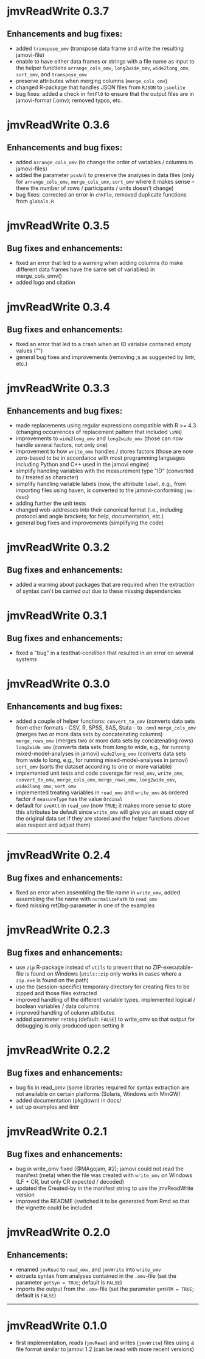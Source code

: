# jmvReadWrite 0.3.7

## Enhancements and bug fixes:
* added `transpose_omv` (transpose data frame and write the resulting jamovi-file)
* enable to have either data frames or strings with a file name as input to the helper functions `arrange_cols_omv`, `long2wide_omv`, `wide2long_omv`, `sort_omv`, and `transpose_omv`
* preserve attributes when merging columns (`merge_cols_omv`)
* changed R-package that handles JSON files from `RJSON` to `jsonlite`
* bug fixes: added a check in `fmtFlO` to ensure that the output files are in jamovi-format (.omv); removed typos, etc.


# jmvReadWrite 0.3.6

## Enhancements and bug fixes:
* added `arrange_cols_omv` (to change the order of variables / columns in jamovi-files)
* added the parameter `psvAnl` to preserve the analyses in data files
  (only for `arrange_cols_omv`, `merge_cols_omv`, `sort_omv` where it makes sense – there the number of rows / participants / units doesn't change)
* bug fixes: corrected an error in `chkFle`, removed duplicate functions from `globals.R`


# jmvReadWrite 0.3.5

## Bug fixes and enhancements:
* fixed an error that led to a warning when adding columns (to make different data frames have the same set of variables) in merge_cols_omv()
* added logo and citation


# jmvReadWrite 0.3.4

## Bug fixes and enhancements:
* fixed an error that led to a crash when an ID variable contained empty values ("")
* general bug fixes and improvements (removing ;s as suggested by lintr, etc.)


# jmvReadWrite 0.3.3

## Enhancements and bug fixes:
* made replacements using regular expressions compatible with R >= 4.3 (changing occurrences of replacement pattern that included `\xNN`)
* improvements to `wide2long_omv` and `long2wide_omv` (those can now handle several factors, not only one)
* improvement to how `write_omv` handles / stores factors (those are now zero-based to be in accordance with most programming languages including Python and C++ used in the jamovi engine)
* simplify handling variables with the measurement type "ID" (converted to / treated as character)
* simplify handling variable labels (now, the attribute `label`, e.g., from importing files using haven, is converted to the jamovi-conforming `jmv-desc`)
* adding further the unit tests
* changed web-addresses into their canonical format (i.e., including protocol and angle brackets; for help, documentation, etc.)
* general bug fixes and improvements (simplifying the code)


# jmvReadWrite 0.3.2

## Bug fixes and enhancements:
* added a warning about packages that are required when the extraction of syntax can't be carried out due to these missing dependencies


# jmvReadWrite 0.3.1

## Bug fixes and enhancements:
* fixed a "bug" in a testthat-condition that resulted in an error on several systems


# jmvReadWrite 0.3.0

## Enhancements and bug fixes:
* added a couple of helper functions:
  `convert_to_omv` (converts data sets from other formats - CSV, R, SPSS, SAS, Stata - to `.omv`)
  `merge_cols_omv` (merges two or more data sets by concatenating columns)
  `merge_rows_omv` (merges two or more data sets by concatenating rows)
  `long2wide_omv` (converts data sets from long to wide, e.g., for running mixed-model-analyses in jamovi)
  `wide2long_omv` (converts data sets from wide to long, e.g., for running mixed-model-analyses in jamovi)
  `sort_omv` (sorts the dataset according to one or more variable)
* implemented unit tests and code coverage for `read_omv`, `write_omv`, `convert_to_omv`, `merge_cols_omv`, `merge_rows_omv`, `long2wide_omv`, `wide2long_omv`, `sort_omv`
* implemented treating variables in `read_omv` and `write_omv` as ordered factor if `measureType` has the value `Ordinal`
* default for `sveAtt` in `read_omv` (now `TRUE`; it makes more sense to store this attributes be default since `write_omv` will give you an exact copy of the original data set if they are stored and the 
  helper functions above also respect and adjust them)

---

# jmvReadWrite 0.2.4

## Bug fixes and enhancements:
* fixed an error when assembling the file name in `write_omv`, added assembling the file name with `normalizePath` to `read_omv`
* fixed missing retDbg-parameter in one of the examples


# jmvReadWrite 0.2.3

## Bug fixes and enhancements:
* use `zip` R-package instead of `utils` to prevent that no ZIP-executable-file is found on Windows (`utils::zip` only works in cases where a `zip.exe` is found on the path)
* use the (session-specific) temporary directory for creating files to be zipped and those files extracted
* improved handling of the different variable types, implemented logical / boolean variables / data columns
* improved handling of column attributes
* added parameter `retDbg` (default: `FALSE`) to write_omv so that output for debugging is only produced upon setting it 


# jmvReadWrite 0.2.2

## Bug fixes and enhancements:
* bug fix in read_omv (some libraries required for syntax extraction are not available on certain platforms (Solaris, Windows with MinGW)
* added documentation (pkgdown) in docs/
* set up examples and lintr


# jmvReadWrite 0.2.1

## Bug fixes and enhancements:
* bug in write_omv fixed (@MAgojam, #2); jamovi could not read the manifest (meta) when the file was created with `write_omv` on Windows (LF + CR, but only CR expected / decoded)
* updated the Created-by in the manifest string to use the jmvReadWrite version
* improved the README (switched it to be generated from Rmd so that the vignette could be included


# jmvReadWrite 0.2.0

## Enhancements:

* renamed `jmvRead` to `read_omv`, and `jmvWrite` into `write_omv`
* extracts syntax from analyses contained in the `.omv`-file (set the parameter `getSyn = TRUE`; default is `FALSE`)
* imports the output from the `.omv`-file (set the parameter `getHTM = TRUE`; default is `FALSE`)

---

# jmvReadWrite 0.1.0

* first implementation, reads (`jmvRead`) and writes (`jmvWrite`) files using a file format similar to jamovi 1.2 (can be read with more recent versions)
